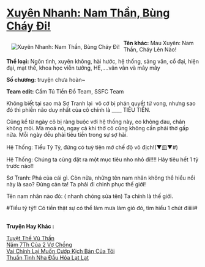 <a href="https://utruyen.com/xuyen-nhanh-nam-than-bung-chay-di/17066/" title="Xuyên Nhanh: Nam Thần, Bùng Cháy Đi!"><h1>Xuyên Nhanh: Nam Thần, Bùng Cháy Đi!</h1></a><div style="display:table"><img align="right" style="float: left; padding: 10px;" src="https://utruyen.com/images/story/200x260/xuyen-nhanh-nam-than-bung-chay-di.jpg" alt="Xuyên Nhanh: Nam Thần, Bùng Cháy Đi!"><b>Tên khác:</b> Mau Xuyên: Nam Thần, Cháy Lên Nào! <b><p></p>Thể loại:</b> Ngôn tình, xuyên không, hài hước, hệ thống, sảng văn, cổ đại, hiện đại, mạt thế, khoa học viễn tưởng, HE,....vân vân và mây mây<p></p><b>Số chương:</b> truyện chưa hoàn~ <p></p><b>Team edit:</b> Cẩm Tú Tiền Đồ Team, SSFC Team<p></p>Không biết tại sao mà Sơ Tranh lại  vô cớ bị phán quyết tử vong, nhưng sao đó thì phiền não duy nhất của cô chính là ____ TIÊU TIỀN.<p></p>Cũng kể từ ngày cô bị ràng buộc với hệ thống này, eo không đau, chân không mỏi. Mà moá nó, ngay cả khi thở cô cũng không cần phải thở gấp nữa. Mỗi ngày đều phải tiêu tiền trong sự sợ hãi. <p></p>Hệ Thống: Tiểu Tỷ Tỷ, đừng có tuỳ tiện mở chế độ vô địch!(▼皿▼#)<p></p>Hệ Thống: Chúng ta cùng đặt ra một mục tiêu nho nhỏ đi!!!! Hãy tiêu hết 1 tỷ trước nào!!<p></p>Sơ Tranh: Phá của cái gì. Còn nữa, những tên nam nhân không thể hiểu nổi này là sao? Đừng cản ta! Ta phải đi chinh phục thế giới!<p></p>Tên nam nhân nào đó: ( nhanh chóng sửa tên) Ta chính là thế giới.<p></p>#Tiểu tỷ tỷ!! Có tiền thật sự có thể làm mưa làm gió đó, tìm hiểu 1 chút điiiii#</div><p><br><b>Truyện Hay Khác :</b></p><a href="https://utruyen.com/tuyet-the-vu-than/16563/" alt="Tuyệt Thế Vũ Thần">Tuyệt Thế Vũ Thần</a><br/><a href="https://dammy2019.blogspot.com/2019/11/nam-7th-cua-2-vo-chong.html" alt="Năm 7Th Của 2 Vợ Chồng">Năm 7Th Của 2 Vợ Chồng</a><br/><a href="https://dammyh.wordpress.com/2019/11/07/vai-chinh-lai-muon-cuop-kich-ban-cua-toi/" alt="Vai Chính Lại Muốn Cướp Kịch Bản Của Tôi">Vai Chính Lại Muốn Cướp Kịch Bản Của Tôi</a><br/><a href="https://github.com/quanluxury/truyenhot/tree/master/truyenhay/17601/" alt="Thuần Tình Nha Đầu Hỏa Lạt Lạt">Thuần Tình Nha Đầu Hỏa Lạt Lạt</a><br/>
